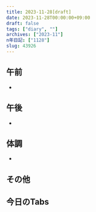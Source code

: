 ```yaml
---
title: 2023-11-28[draft]
date: 2023-11-28T00:00:00+09:00
draft: false
tags: ["diary", ""]
archives: ["2023-11"]
n年日記: ["1128"]
slug: 43926
---
```

## 午前
- 
## 午後
- 
## 体調
- 
## その他
## 今日のTabs